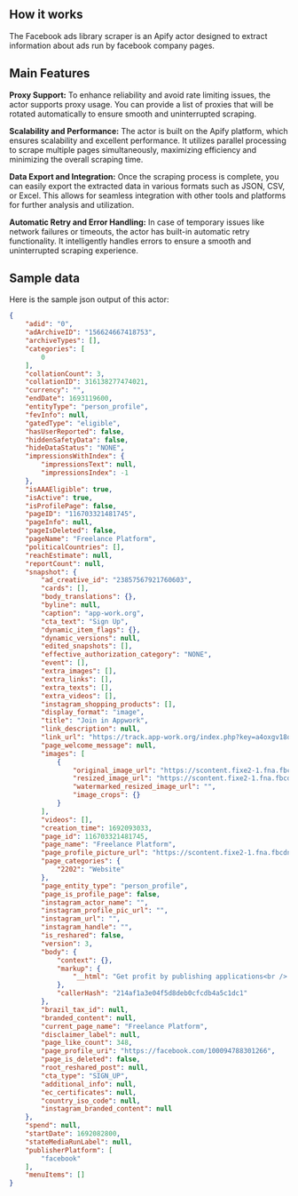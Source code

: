 ## How it works

The Facebook ads library scraper is an Apify actor designed to extract information about ads run by facebook company pages. 

## Main Features

**Proxy Support:** To enhance reliability and avoid rate limiting issues, the actor supports proxy usage. You can provide a list of proxies that will be rotated automatically to ensure smooth and uninterrupted scraping.

**Scalability and Performance:** The actor is built on the Apify platform, which ensures scalability and excellent performance. It utilizes parallel processing to scrape multiple pages simultaneously, maximizing efficiency and minimizing the overall scraping time. 

**Data Export and Integration:** Once the scraping process is complete, you can easily export the extracted data in various formats such as JSON, CSV, or Excel. This allows for seamless integration with other tools and platforms for further analysis and utilization.

**Automatic Retry and Error Handling:** In case of temporary issues like network failures or timeouts, the actor has built-in automatic retry functionality. It intelligently handles errors to ensure a smooth and uninterrupted scraping experience.

## Sample data

Here is the sample json output of this actor:

```json
{
	"adid": "0",
	"adArchiveID": "156624667418753",
	"archiveTypes": [],
	"categories": [
		0
	],
	"collationCount": 3,
	"collationID": 316138277474021,
	"currency": "",
	"endDate": 1693119600,
	"entityType": "person_profile",
	"fevInfo": null,
	"gatedType": "eligible",
	"hasUserReported": false,
	"hiddenSafetyData": false,
	"hideDataStatus": "NONE",
	"impressionsWithIndex": {
		"impressionsText": null,
		"impressionsIndex": -1
	},
	"isAAAEligible": true,
	"isActive": true,
	"isProfilePage": false,
	"pageID": "116703321481745",
	"pageInfo": null,
	"pageIsDeleted": false,
	"pageName": "Freelance Platform",
	"politicalCountries": [],
	"reachEstimate": null,
	"reportCount": null,
	"snapshot": {
		"ad_creative_id": "23857567921760603",
		"cards": [],
		"body_translations": {},
		"byline": null,
		"caption": "app-work.org",
		"cta_text": "Sign Up",
		"dynamic_item_flags": {},
		"dynamic_versions": null,
		"edited_snapshots": [],
		"effective_authorization_category": "NONE",
		"event": [],
		"extra_images": [],
		"extra_links": [],
		"extra_texts": [],
		"extra_videos": [],
		"instagram_shopping_products": [],
		"display_format": "image",
		"title": "Join in Appwork",
		"link_description": null,
		"link_url": "https://track.app-work.org/index.php?key=a4oxgv18qajfoqe5pdvk&utm_source=FaceBook&utm_campaign={{campaign.id}}&utm_content={{adset.id}}&utm_term={{ad.id}}&campaign_name={{campaign.name}}&adset_name={{adset.name}}&ad_name={{ad.name}}",
		"page_welcome_message": null,
		"images": [
			{
				"original_image_url": "https://scontent.fixe2-1.fna.fbcdn.net/v/t39.35426-6/367723806_238620161944079_8681096725247355970_n.jpg?_nc_cat=102&ccb=1-7&_nc_sid=cf96c8&_nc_ohc=ZFlPNCohyPUAX9oKame&_nc_ht=scontent.fixe2-1.fna&oh=00_AfD58pTNIYaIPoeKeZJPFy5OWzbZi8wKiujggyP9PRbiEQ&oe=64F0FB9D",
				"resized_image_url": "https://scontent.fixe2-1.fna.fbcdn.net/v/t39.35426-6/367454643_249439344673720_2615004650267393586_n.jpg?stp=dst-jpg_s600x600&_nc_cat=108&ccb=1-7&_nc_sid=cf96c8&_nc_ohc=h_5o-fQ-ADwAX9UZHlF&_nc_ht=scontent.fixe2-1.fna&oh=00_AfAIx_kkiknS6ErrU1a2CDdl_bh5E7LiB1C9RIqUXSpnkQ&oe=64F11AF0",
				"watermarked_resized_image_url": "",
				"image_crops": {}
			}
		],
		"videos": [],
		"creation_time": 1692093033,
		"page_id": 116703321481745,
		"page_name": "Freelance Platform",
		"page_profile_picture_url": "https://scontent.fixe2-1.fna.fbcdn.net/v/t39.35426-6/366617793_956429388794757_6739632606346544290_n.jpg?stp=dst-jpg_s60x60&_nc_cat=110&ccb=1-7&_nc_sid=cf96c8&_nc_ohc=8ki4Orb8Ct0AX82mZsu&_nc_ht=scontent.fixe2-1.fna&oh=00_AfADymstWPsx4WJXBaRviR1KzGznbkXAtY0Fil-F7oYkZQ&oe=64F13095",
		"page_categories": {
			"2202": "Website"
		},
		"page_entity_type": "person_profile",
		"page_is_profile_page": false,
		"instagram_actor_name": "",
		"instagram_profile_pic_url": "",
		"instagram_url": "",
		"instagram_handle": "",
		"is_reshared": false,
		"version": 3,
		"body": {
			"context": {},
			"markup": {
				"__html": "Get profit by publishing applications<br /> 📣 No special skills required!<br /> 🔹1-2 hours on average for one task<br /> 🔹Without tests and checks."
			},
			"callerHash": "214af1a3e04f5d8deb0cfcdb4a5c1dc1"
		},
		"brazil_tax_id": null,
		"branded_content": null,
		"current_page_name": "Freelance Platform",
		"disclaimer_label": null,
		"page_like_count": 348,
		"page_profile_uri": "https://facebook.com/100094788301266",
		"page_is_deleted": false,
		"root_reshared_post": null,
		"cta_type": "SIGN_UP",
		"additional_info": null,
		"ec_certificates": null,
		"country_iso_code": null,
		"instagram_branded_content": null
	},
	"spend": null,
	"startDate": 1692082800,
	"stateMediaRunLabel": null,
	"publisherPlatform": [
		"facebook"
	],
	"menuItems": []
}
```
